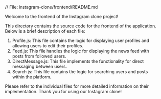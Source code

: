 // File: instagram-clone/frontend/README.md

Welcome to the frontend of the Instagram clone project!

This directory contains the source code for the frontend of the application. Below is a brief description of each file:

1. Profile.js: This file contains the logic for displaying user profiles and allowing users to edit their profiles.
2. Feed.js: This file handles the logic for displaying the news feed with posts from followed users.
3. DirectMessage.js: This file implements the functionality for direct messaging between users.
4. Search.js: This file contains the logic for searching users and posts within the platform.

Please refer to the individual files for more detailed information on their implementation. Thank you for using our Instagram clone!